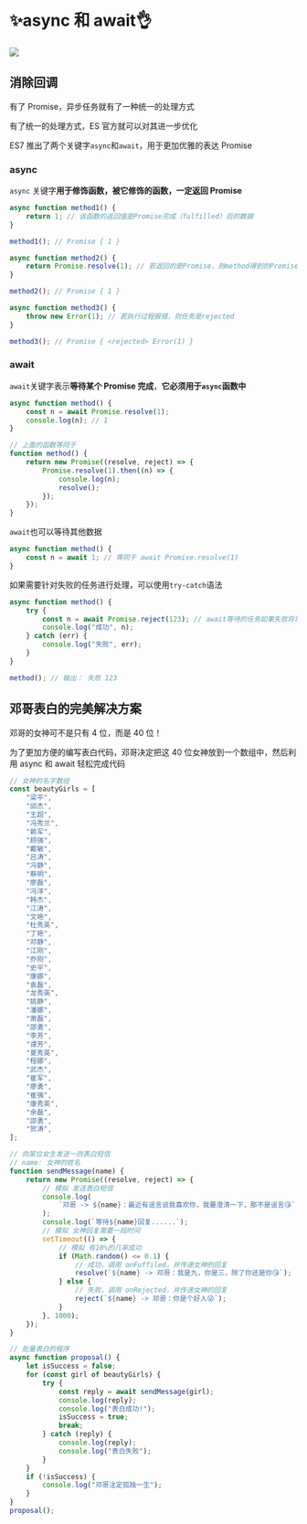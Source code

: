 # ✨async 和 await👌

![](http://mdrs.yuanjin.tech/img/20210618161125.png)

## 消除回调

有了 Promise，异步任务就有了一种统一的处理方式

有了统一的处理方式，ES 官方就可以对其进一步优化

ES7 推出了两个关键字`async`和`await`，用于更加优雅的表达 Promise

### async

`async` 关键字**用于修饰函数，被它修饰的函数，一定返回 Promise**

```js
async function method1() {
    return 1; // 该函数的返回值是Promise完成（fulfilled）后的数据
}

method1(); // Promise { 1 }

async function method2() {
    return Promise.resolve(1); // 若返回的是Promise，则method得到的Promise状态和其一致（相当于没有使用async）
}

method2(); // Promise { 1 }

async function method3() {
    throw new Error(1); // 若执行过程报错，则任务是rejected
}

method3(); // Promise { <rejected> Error(1) }
```

### await

`await`关键字表示**等待某个 Promise 完成**，**它必须用于`async`函数中**

```js
async function method() {
    const n = await Promise.resolve(1);
    console.log(n); // 1
}

// 上面的函数等同于
function method() {
    return new Promise((resolve, reject) => {
        Promise.resolve(1).then((n) => {
            console.log(n);
            resolve();
        });
    });
}
```

`await`也可以等待其他数据

```js
async function method() {
    const n = await 1; // 等同于 await Promise.resolve(1)
}
```

如果需要针对失败的任务进行处理，可以使用`try-catch`语法

```js
async function method() {
    try {
        const n = await Promise.reject(123); // await等待的任务如果失败将将抛出异常
        console.log("成功", n);
    } catch (err) {
        console.log("失败", err);
    }
}

method(); // 输出： 失败 123
```

## 邓哥表白的完美解决方案

邓哥的女神可不是只有 4 位，而是 40 位！

为了更加方便的编写表白代码，邓哥决定把这 40 位女神放到一个数组中，然后利用 async 和 await 轻松完成代码

```js
// 女神的名字数组
const beautyGirls = [
    "梁平",
    "邱杰",
    "王超",
    "冯秀兰",
    "赖军",
    "顾强",
    "戴敏",
    "吕涛",
    "冯静",
    "蔡明",
    "廖磊",
    "冯洋",
    "韩杰",
    "江涛",
    "文艳",
    "杜秀英",
    "丁艳",
    "邓静",
    "江刚",
    "乔刚",
    "史平",
    "康娜",
    "袁磊",
    "龙秀英",
    "姚静",
    "潘娜",
    "萧磊",
    "邵勇",
    "李芳",
    "谭芳",
    "夏秀英",
    "程娜",
    "武杰",
    "崔军",
    "廖勇",
    "崔强",
    "康秀英",
    "余磊",
    "邵勇",
    "贺涛",
];

// 向某位女生发送一则表白短信
// name: 女神的姓名
function sendMessage(name) {
    return new Promise((resolve, reject) => {
        // 模拟 发送表白短信
        console.log(
            `邓哥 -> ${name}：最近有谣言说我喜欢你，我要澄清一下，那不是谣言😘`
        );
        console.log(`等待${name}回复......`);
        // 模拟 女神回复需要一段时间
        setTimeout(() => {
            // 模拟 有10%的几率成功
            if (Math.random() <= 0.1) {
                // 成功，调用 onFuffiled，并传递女神的回复
                resolve(`${name} -> 邓哥：我是九，你是三，除了你还是你😘`);
            } else {
                // 失败，调用 onRejected，并传递女神的回复
                reject(`${name} -> 邓哥：你是个好人😜`);
            }
        }, 1000);
    });
}

// 批量表白的程序
async function proposal() {
    let isSuccess = false;
    for (const girl of beautyGirls) {
        try {
            const reply = await sendMessage(girl);
            console.log(reply);
            console.log("表白成功!");
            isSuccess = true;
            break;
        } catch (reply) {
            console.log(reply);
            console.log("表白失败");
        }
    }
    if (!isSuccess) {
        console.log("邓哥注定孤独一生");
    }
}
proposal();
```
